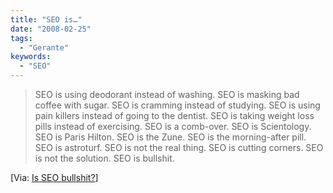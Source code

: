 ```yaml
---
title: "SEO is…"
date: "2008-02-25"
tags:
  - "Gerante"
keywords:
  - "SEO"
---
```


> SEO is using deodorant instead of washing. SEO is masking bad coffee with sugar. SEO is cramming instead of studying. SEO is using pain killers instead of going to the dentist. SEO is taking weight loss pills instead of exercising. SEO is a comb-over. SEO is Scientology. SEO is Paris Hilton. SEO is the Zune. SEO is the morning-after pill. SEO is astroturf. SEO is not the real thing. SEO is cutting corners. SEO is not the solution. SEO is bullshit.

\[Via: [Is SEO bullshit?](http://www.positivespaceblog.com/archives/is-seo-bullshit/)\]
